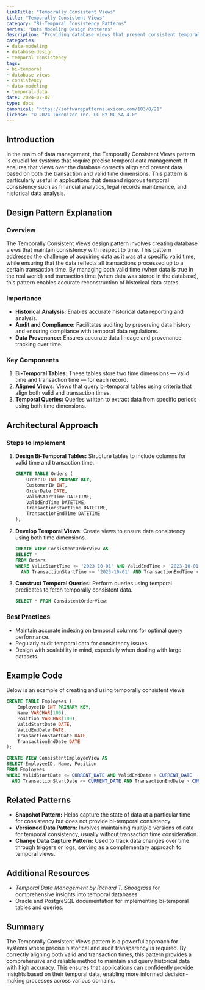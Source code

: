 ```yaml
---
linkTitle: "Temporally Consistent Views"
title: "Temporally Consistent Views"
category: "Bi-Temporal Consistency Patterns"
series: "Data Modeling Design Patterns"
description: "Providing database views that present consistent temporal data, aligning valid and transaction times appropriately."
categories:
- data-modeling
- database-design
- temporal-consistency
tags:
- bi-temporal
- database-views
- consistency
- data-modeling
- temporal-data
date: 2024-07-07
type: docs
canonical: "https://softwarepatternslexicon.com/103/8/21"
license: "© 2024 Tokenizer Inc. CC BY-NC-SA 4.0"
---
```


## Introduction

In the realm of data management, the Temporally Consistent Views pattern is crucial for systems that require precise temporal data management. It ensures that views over the database correctly align and present data based on both the transaction and valid time dimensions. This pattern is particularly useful in applications that demand rigorous temporal consistency such as financial analytics, legal records maintenance, and historical data analysis.

## Design Pattern Explanation

### Overview

The Temporally Consistent Views design pattern involves creating database views that maintain consistency with respect to time. This pattern addresses the challenge of acquiring data as it was at a specific valid time, while ensuring that the data reflects all transactions processed up to a certain transaction time. By managing both valid time (when data is true in the real world) and transaction time (when data was stored in the database), this pattern enables accurate reconstruction of historical data states.

### Importance

- **Historical Analysis:** Enables accurate historical data reporting and analysis.
- **Audit and Compliance:** Facilitates auditing by preserving data history and ensuring compliance with temporal data regulations.
- **Data Provenance:** Ensures accurate data lineage and provenance tracking over time.

### Key Components

1. **Bi-Temporal Tables:** These tables store two time dimensions — valid time and transaction time — for each record.
2. **Aligned Views:** Views that query bi-temporal tables using criteria that align both valid and transaction times.
3. **Temporal Queries:** Queries written to extract data from specific periods using both time dimensions.

## Architectural Approach

### Steps to Implement

1. **Design Bi-Temporal Tables:** Structure tables to include columns for valid time and transaction time.

    ```sql
    CREATE TABLE Orders (
        OrderID INT PRIMARY KEY,
        CustomerID INT,
        OrderDate DATE,
        ValidStartTime DATETIME,
        ValidEndTime DATETIME,
        TransactionStartTime DATETIME,
        TransactionEndTime DATETIME
    );
    ```

2. **Develop Temporal Views:** Create views to ensure data consistency using both time dimensions.

    ```sql
    CREATE VIEW ConsistentOrderView AS
    SELECT *
    FROM Orders
    WHERE ValidStartTime <= '2023-10-01' AND ValidEndTime > '2023-10-01'
      AND TransactionStartTime <= '2023-10-01' AND TransactionEndTime > '2023-10-01';
    ```

3. **Construct Temporal Queries:** Perform queries using temporal predicates to fetch temporally consistent data.

    ```sql
    SELECT * FROM ConsistentOrderView;
    ```

### Best Practices

- Maintain accurate indexing on temporal columns for optimal query performance.
- Regularly audit temporal data for consistency issues.
- Design with scalability in mind, especially when dealing with large datasets.

## Example Code

Below is an example of creating and using temporally consistent views:

```sql
CREATE TABLE Employees (
    EmployeeID INT PRIMARY KEY,
    Name VARCHAR(100),
    Position VARCHAR(100),
    ValidStartDate DATE,
    ValidEndDate DATE,
    TransactionStartDate DATE,
    TransactionEndDate DATE
);

CREATE VIEW ConsistentEmployeeView AS
SELECT EmployeeID, Name, Position
FROM Employees
WHERE ValidStartDate <= CURRENT_DATE AND ValidEndDate > CURRENT_DATE
  AND TransactionStartDate <= CURRENT_DATE AND TransactionEndDate > CURRENT_DATE;
```

## Related Patterns

- **Snapshot Pattern:** Helps capture the state of data at a particular time for consistency but does not provide bi-temporal consistency.
- **Versioned Data Pattern:** Involves maintaining multiple versions of data for temporal consistency, usually without transaction time consideration.
- **Change Data Capture Pattern:** Used to track data changes over time through triggers or logs, serving as a complementary approach to temporal views.

## Additional Resources

- *Temporal Data Management by Richard T. Snodgrass* for comprehensive insights into temporal databases.
- Oracle and PostgreSQL documentation for implementing bi-temporal tables and queries.

## Summary

The Temporally Consistent Views pattern is a powerful approach for systems where precise historical and audit transparency is required. By correctly aligning both valid and transaction times, this pattern provides a comprehensive and reliable method to maintain and query historical data with high accuracy. This ensures that applications can confidently provide insights based on their temporal data, enabling more informed decision-making processes across various domains.
